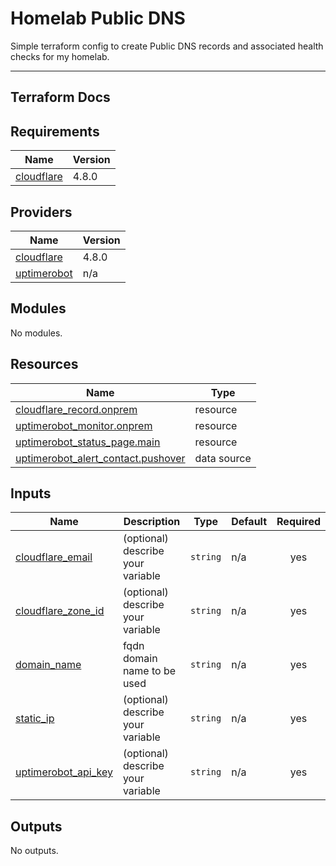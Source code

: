 # Homelab Public DNS

Simple terraform config to create Public DNS records and associated health checks for my homelab.


---
## Terraform Docs
<!-- BEGINNING OF PRE-COMMIT-TERRAFORM DOCS HOOK -->
## Requirements

| Name | Version |
|------|---------|
| <a name="requirement_cloudflare"></a> [cloudflare](#requirement\_cloudflare) | 4.8.0 |

## Providers

| Name | Version |
|------|---------|
| <a name="provider_cloudflare"></a> [cloudflare](#provider\_cloudflare) | 4.8.0 |
| <a name="provider_uptimerobot"></a> [uptimerobot](#provider\_uptimerobot) | n/a |

## Modules

No modules.

## Resources

| Name | Type |
|------|------|
| [cloudflare_record.onprem](https://registry.terraform.io/providers/cloudflare/cloudflare/4.8.0/docs/resources/record) | resource |
| [uptimerobot_monitor.onprem](https://registry.terraform.io/providers/louy/uptimerobot/latest/docs/resources/monitor) | resource |
| [uptimerobot_status_page.main](https://registry.terraform.io/providers/louy/uptimerobot/latest/docs/resources/status_page) | resource |
| [uptimerobot_alert_contact.pushover](https://registry.terraform.io/providers/louy/uptimerobot/latest/docs/data-sources/alert_contact) | data source |

## Inputs

| Name | Description | Type | Default | Required |
|------|-------------|------|---------|:--------:|
| <a name="input_cloudflare_email"></a> [cloudflare\_email](#input\_cloudflare\_email) | (optional) describe your variable | `string` | n/a | yes |
| <a name="input_cloudflare_zone_id"></a> [cloudflare\_zone\_id](#input\_cloudflare\_zone\_id) | (optional) describe your variable | `string` | n/a | yes |
| <a name="input_domain_name"></a> [domain\_name](#input\_domain\_name) | fqdn domain name to be used | `string` | n/a | yes |
| <a name="input_static_ip"></a> [static\_ip](#input\_static\_ip) | (optional) describe your variable | `string` | n/a | yes |
| <a name="input_uptimerobot_api_key"></a> [uptimerobot\_api\_key](#input\_uptimerobot\_api\_key) | (optional) describe your variable | `string` | n/a | yes |

## Outputs

No outputs.
<!-- END OF PRE-COMMIT-TERRAFORM DOCS HOOK -->